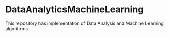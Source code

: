 # DataAnalyticsMachineLearning
This repository has implementation of Data Analysis and Machine Learning algorithms
